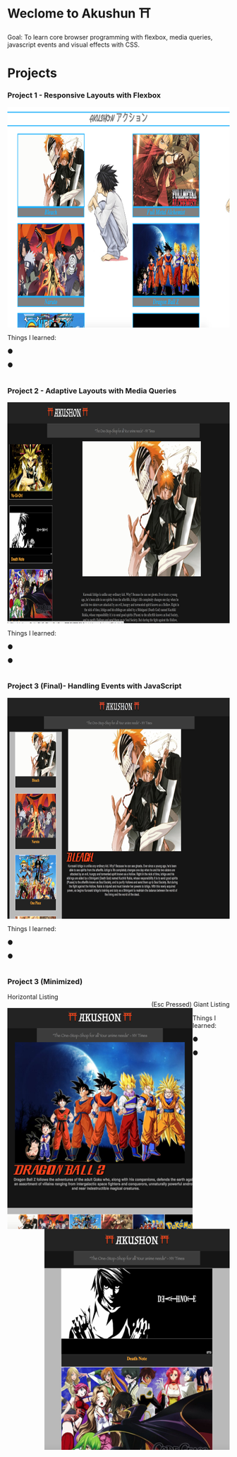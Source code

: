 # Weclome to Akushun ⛩

Goal: To learn core browser programming with flexbox, media queries, javascript events and visual effects with CSS. 


# Projects

### Project 1 - Responsive Layouts with Flexbox

<p align="center">
<img align="center" width="850" height="500" src="https://github.com/Rdbrennan/Akushun/blob/master/img/Screen%20Shot%202018-09-19%20at%202.47.36%20PM.png">
  </p>

Things I learned:

  ● 
  
  ● 
  
#

### Project 2 - Adaptive Layouts with Media Queries

<p align="center">
<img align="center" width="850" height="500" src="https://github.com/Rdbrennan/Akushun/blob/master/img/Screen%20Shot%202018-09-19%20at%202.59.35%20PM.png">
  </p>
  
Things I learned:

  ● 
  
  ● 
  
#

### Project 3 (Final)- Handling Events with JavaScript

<p align="center">
<img align="center" width="850" height="500" src="https://github.com/Rdbrennan/Akushun/blob/master/img/Screen%20Shot%202018-09-18%20at%2010.17.44%20PM.png">
  </p>
  
Things I learned:

  ● 
  
  ● 
  
#

### Project 3 (Minimized)

<div align="left">
      Horizontal Listing
  </div>
  
 <div align="right">
      (Esc Pressed) Giant Listing
 </div> 
 
<img align="left" width="420" height="500" src="https://github.com/Rdbrennan/Akushun/blob/master/img/Screen%20Shot%202018-09-19%20at%203.06.50%20PM.png">

<img align="right" width="420" height="500" src="https://github.com/Rdbrennan/Akushun/blob/master/img/Screen%20Shot%202018-09-19%20at%203.07.27%20PM.png">


Things I learned:

  ● 
  
  ● 
  
#
